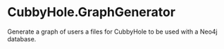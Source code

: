 CubbyHole.GraphGenerator
========================

Generate a graph of users a files for CubbyHole to be used with a Neo4j database. 
